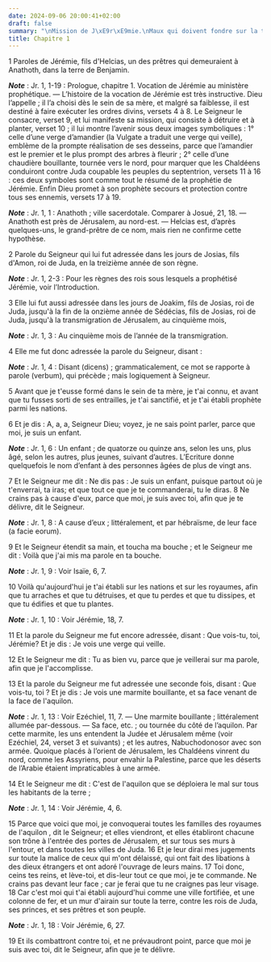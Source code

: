 ```yaml
---
date: 2024-09-06 20:00:41+02:00
draft: false
summary: "\nMission de J\xE9r\xE9mie.\nMaux qui doivent fondre sur la terre de Juda.\n"
title: Chapitre 1
---
```





1 Paroles de Jérémie, fils d'Helcias, un des prêtres qui demeuraient à Anathoth, dans la terre de Benjamin.

***Note*** :  Jr. 1, 1-19 : Prologue, chapitre 1. Vocation de Jérémie au ministère prophétique. ― L’histoire de la vocation de Jérémie est très instructive. Dieu l’appelle ; il l’a choisi dès le sein de sa mère, et malgré sa faiblesse, il est destiné à faire exécuter les ordres divins, versets 4 à 8. Le Seigneur le consacre, verset 9, et lui manifeste sa mission, qui consiste à détruire et à planter, verset 10 ; il lui montre l’avenir sous deux images symboliques : 1° celle d’une verge d’amandier (la Vulgate a traduit une verge qui veille), emblème de la prompte réalisation de ses desseins, parce que l’amandier est le premier et le plus prompt des arbres à fleurir ; 2° celle d’une chaudière bouillante, tournée vers le nord, pour marquer que les Chaldéens conduiront contre Juda coupable les peuples du septentrion, versets 11 à 16 : ces deux symboles sont comme tout le résumé de la prophétie de Jérémie. Enfin Dieu promet à son prophète secours et protection contre tous ses ennemis, versets 17 à 19.

***Note*** :  Jr. 1, 1 : Anathoth ; ville sacerdotale. Comparer à Josué, 21, 18. ― Anathoth est près de Jérusalem, au nord-est. ― Helcias est, d’après quelques-uns, le grand-prêtre de ce nom, mais rien ne confirme cette hypothèse.


2 Parole du Seigneur qui lui fut adressée dans les jours de Josias, fils d'Amon, roi de Juda, en la treizième année de son règne.

***Note*** :  Jr. 1, 2-3 : Pour les règnes des rois sous lesquels a prophétisé Jérémie, voir l’Introduction.

3 Elle lui fut aussi adressée dans les jours de Joakim, fils de Josias, roi de Juda, jusqu'à la fin de la onzième année de Sédécias, fils de Josias, roi de Juda, jusqu'à la transmigration de Jérusalem, au cinquième mois,

***Note*** :  Jr. 1, 3 : Au cinquième mois de l’année de la transmigration.


4 Elle me fut donc adressée la parole du Seigneur, disant :

***Note*** :  Jr. 1, 4 : Disant (dicens) ; grammaticalement, ce mot se rapporte à parole (verbum), qui précède ; mais logiquement à Seigneur.

5 Avant que je t'eusse formé dans le sein de ta mère, je t'ai connu, et avant que tu fusses sorti de ses entrailles, je t'ai sanctifié, et je t'ai établi prophète parmi les nations.


6 Et je dis : A, a, a, Seigneur Dieu; voyez, je ne sais point parler, parce que moi, je suis un enfant.

***Note*** :  Jr. 1, 6 : Un enfant ; de quatorze ou quinze ans, selon les uns, plus âgé, selon les autres, plus jeunes, suivant d’autres. L’Ecriture donne quelquefois le nom d’enfant à des personnes âgées de plus de vingt ans.


7 Et le Seigneur me dit : Ne dis pas : Je suis un enfant, puisque partout où je t'enverrai, ta iras; et que tout ce que je te commanderai, tu le diras. 8 Ne crains pas à cause d'eux, parce que moi, je suis avec toi, afin que je te délivre, dit le Seigneur.

***Note*** :  Jr. 1, 8 : A cause d’eux ; littéralement, et par hébraïsme, de leur face (a facie eorum).


9 Et le Seigneur étendit sa main, et toucha ma bouche ; et le Seigneur me dit : Voilà que j'ai mis ma parole en ta bouche.

***Note*** :  Jr. 1, 9 : Voir Isaïe, 6, 7.

10 Voilà qu'aujourd'hui je t'ai établi sur les nations et sur les royaumes, afin que tu arraches et que tu détruises, et que tu perdes et que tu dissipes, et que tu édifies et que tu plantes.

***Note*** :  Jr. 1, 10 : Voir Jérémie, 18, 7.


11 Et la parole du Seigneur me fut encore adressée, disant : Que vois-tu, toi, Jérémie? Et je dis : Je vois une verge qui veille.


12 Et le Seigneur me dit : Tu as bien vu, parce que je veillerai sur ma parole, afin que je l'accomplisse.


13 Et la parole du Seigneur me fut adressée une seconde fois, disant : Que vois-tu, toi ? Et je dis : Je vois une marmite bouillante, et sa face venant de la face de l'aquilon.

***Note*** :  Jr. 1, 13 : Voir Ezéchiel, 11, 7. ― Une marmite bouillante ; littéralement allumée par-dessous. ― Sa face, etc. ; ou tournée du côté de l’aquilon. Par cette marmite, les uns entendent la Judée et Jérusalem même (voir Ezéchiel, 24, verset 3 et suivants) ; et les autres, Nabuchodonosor avec son armée. Quoique placés à l’orient de Jérusalem, les Chaldéens vinrent du nord, comme les Assyriens, pour envahir la Palestine, parce que les déserts de l’Arabie étaient impraticables à une armée.


14 Et le Seigneur me dit : C'est de l'aquilon que se déploiera le mal sur tous les habitants de la terre ;

***Note*** :  Jr. 1, 14 : Voir Jérémie, 4, 6.

15 Parce que voici que moi, je convoquerai toutes les familles des royaumes de l'aquilon , dit le Seigneur; et elles viendront, et elles établiront chacune son trône à l'entrée des portes de Jérusalem, et sur tous ses murs à l'entour, et dans toutes les villes de Juda. 16 Et je leur dirai mes jugements sur toute la malice de ceux qui m'ont délaissé, qui ont fait des libations à des dieux étrangers et ont adoré l'ouvrage de leurs mains. 17 Toi donc, ceins tes reins, et lève-toi, et dis-leur tout ce que moi, je te commande. Ne crains pas devant leur face ; car je ferai que tu ne craignes pas leur visage. 18 Car c'est moi qui t'ai établi aujourd'hui comme une ville fortifiée, et une colonne de fer, et un mur d'airain sur toute la terre, contre les rois de Juda, ses princes, et ses prêtres et son peuple.

***Note*** :  Jr. 1, 18 : Voir Jérémie, 6, 27.

19 Et ils combattront contre toi, et ne prévaudront point, parce que moi je suis avec toi, dit le Seigneur, afin que je te délivre.

